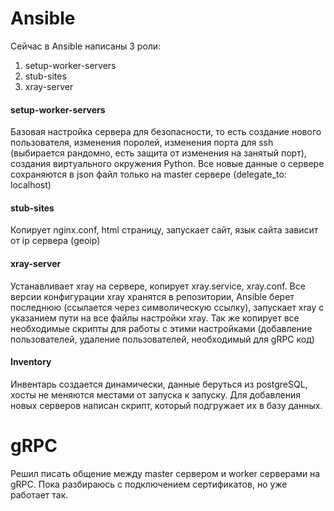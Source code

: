 # Ansible

Сейчас в Ansible написаны 3 роли:
1. setup-worker-servers
2. stub-sites
3. xray-server

#### setup-worker-servers

Базовая настройка сервера для безопасности, то есть создание нового пользователя, изменения поролей, изменения порта для ssh (выбирается рандомно, есть защита от изменения на занятый порт), создания виртуального окружения Python. Все новые данные о сервере сохраняются в json файл только на master сервере (delegate_to: localhost)

#### stub-sites

Копирует nginx.conf, html страницу, запускает сайт, язык сайта зависит от ip сервера (geoip)

#### xray-server

Устанавливает xray на сервере, копирует xray.service, xray.conf. Все версии конфигурации xray хранятся в репозитории, Ansible берет последнюю (ссылается через символическую ссылку), запускает xray с указанием пути на все файлы настройки xray. Так же копирует все необходимые скрипты для работы с этими настройками (добавление пользователей, удаление пользователей, необходимый для gRPC код)

#### Inventory 

Инвентарь создается динамически, данные беруться из postgreSQL, хосты не меняются местами от запуска к запуску. Для добавления новых серверов написан скрипт, который подгружает их в базу данных.


# gRPC 

Решил писать общение между master сервером и worker серверами на gRPC. Пока разбираюсь с подключением сертификатов, но уже работает так.